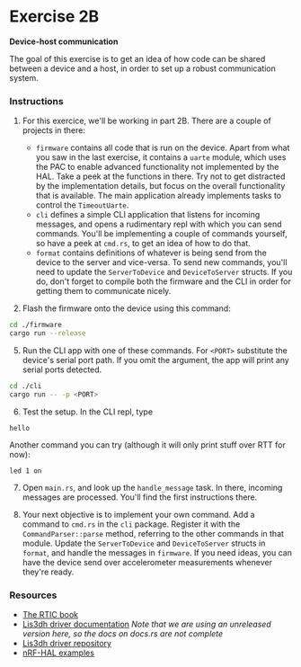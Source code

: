 <div class="read">

# Exercise 2B
**Device-host communication**

The goal of this exercise is to get an idea of how code can be shared between a device and a host, in order to set up a robust communication system.

### Instructions
1. For this exercice, we'll be working in part 2B. There are a couple of projects in there:
    - `firmware` contains all code that is run on the device. Apart from what you saw in the last exercise, it contains a `uarte` module, which uses the PAC to enable advanced functionality not implemented by the HAL. Take a peek at the functions in there. Try not to get distracted by the implementation details, but focus on the overall functionality that is available. The main application already implements tasks to control the `TimeoutUarte`.
    - `cli` defines a simple CLI application that listens for incoming messages, and opens a rudimentary repl with which you can send commands. You'll be implementing a couple of commands yourself, so have a peek at `cmd.rs`, to get an idea of how to do that.
    - `format` contains definitions of whatever is being send from the device to the server and vice-versa. To send new commands, you'll need to update the `ServerToDevice` and `DeviceToServer` structs. If you do, don't forget to compile both the firmware and the CLI in order for getting them to communicate nicely.

1. Flash the firmware onto the device using this command:
```bash
cd ./firmware
cargo run --release
```
5. Run the CLI app with one of these commands. For `<PORT>` substitute the device's serial port path. If you omit the argument, the app will print any serial ports detected.
```bash
cd ./cli
cargo run -- -p <PORT>
```

6. Test the setup. In the CLI repl, type
```
hello
```

Another command you can try (although it will only print stuff over RTT for now):
```
led 1 on
```

7. Open `main.rs`, and look up the `handle_message` task. In there, incoming messages are processed. You'll find the first instructions there.

1. Your next objective is to implement your own command. Add a command to `cmd.rs` in the `cli` package. Register it with the `CommandParser::parse` method, referring to the other  commands in that module. Update the `ServerToDevice` and `DeviceToServer` structs in `format`, and handle the messages in `firmware`. If you need ideas, you can have the device send over accelerometer measurements whenever they're ready. 

### Resources
- [The RTIC book](https://rtic.rs)
- [Lis3dh driver documentation](https://docs.rs/lis3dh/latest/lis3dh/) *Note that we are using an unreleased version here, so the docs on docs.rs are not complete*
- [Lis3dh driver repository](https://github.com/BenBergman/lis3dh-rs)
- [nRF-HAL examples](https://github.com/nrf-rs/nrf-hal/tree/master/examples)

</div>